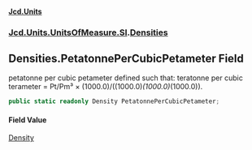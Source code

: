 #### [Jcd.Units](index.md 'index')

### [Jcd.Units.UnitsOfMeasure.SI](Jcd.Units.UnitsOfMeasure.SI.md 'Jcd.Units.UnitsOfMeasure.SI').[Densities](Densities.md 'Jcd.Units.UnitsOfMeasure.SI.Densities')

## Densities.PetatonnePerCubicPetameter Field

petatonne per cubic petameter defined such that: teratonne per cubic terameter = Pt/Pm³ ×
(1000.0)/((1000.0)*(1000.0)*(1000.0)).

```csharp
public static readonly Density PetatonnePerCubicPetameter;
```

#### Field Value

[Density](Density.md 'Jcd.Units.UnitTypes.Density')